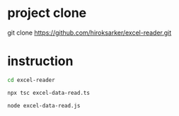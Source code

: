 # project clone
git clone https://github.com/hiroksarker/excel-reader.git

# instruction
```bash
cd excel-reader

npx tsc excel-data-read.ts

node excel-data-read.js
```
